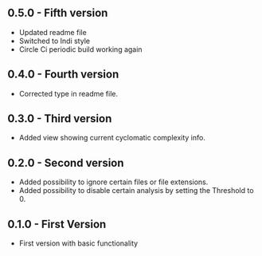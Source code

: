 ## 0.5.0 - Fifth version
* Updated readme file
* Switched to Indi style
* Circle Ci periodic build working again

## 0.4.0 - Fourth version
* Corrected type in readme file.

## 0.3.0 - Third version
* Added view showing current cyclomatic complexity info.

## 0.2.0 - Second version
* Added possibility to ignore certain files or file extensions.
* Added possibility to disable certain analysis by setting the Threshold to 0.

## 0.1.0 - First Version
* First version with basic functionality
